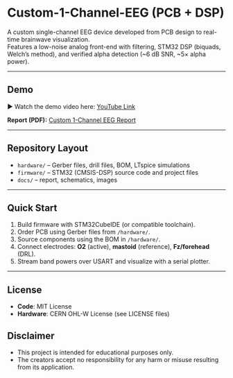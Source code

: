 # Custom-1-Channel-EEG (PCB + DSP)

A custom single-channel EEG device developed from PCB design to real-time brainwave visualization.  
Features a low-noise analog front-end with filtering, STM32 DSP (biquads, Welch’s method), and verified alpha detection (~6 dB SNR, ~5× alpha power).

---

## Demo
▶️ Watch the demo video here: [YouTube Link](https://youtu.be/_DtyJymNVPs)  

**Report (PDF):** [Custom 1-Channel EEG Report](docs/Custom_1-Channel_EEG_Device_From_PCB_to_Brainwaves.pdf)

---

## Repository Layout
- `hardware/` – Gerber files, drill files, BOM, LTspice simulations
- `firmware/` – STM32 (CMSIS-DSP) source code and project files
- `docs/` – report, schematics, images

---

## Quick Start
1. Build firmware with STM32CubeIDE (or compatible toolchain).  
2. Order PCB using Gerber files from `/hardware/`.  
3. Source components using the BOM in `/hardware/`.  
4. Connect electrodes: **O2** (active), **mastoid** (reference), **Fz/forehead** (DRL).  
5. Stream band powers over USART and visualize with a serial plotter.  

---

## License
- **Code**: MIT License  
- **Hardware**: CERN OHL-W License (see LICENSE files)
## Disclaimer
- This project is intended for educational purposes only.  
- The creators accept no responsibility for any harm or misuse resulting from its application.

